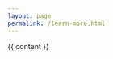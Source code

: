 ```yaml
---
layout: page
permalink: /learn-more.html
---
```








<section class="info">
  <div class="text-box">
    {{ content }}
  </div>
</section>